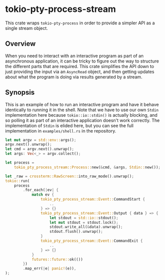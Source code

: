 # tokio-pty-process-stream

This crate wraps `tokio-pty-process` in order to provide a simpler API as
a single stream object.

## Overview

When you need to interact with an interactive program as part of an
asynchronous application, it can be tricky to figure out the way to
structure the different parts that are required. This crate simplifies the
API down to just providing the input via an `AsyncRead` object, and then
getting updates about what the program is doing via results generated by a
stream.

## Synopsis

This is an example of how to run an interactive program and have it behave
identically to running it in the shell. Note that we have to use our own
`Stdin` implementation here because `tokio::io::stdin()` is actually
blocking, and so polling it as part of an interactive application doesn't
work correctly. The implementation of `Stdin` is elided here, but you can
see the full implementation in `examples/shell.rs` in the repository.

```rust
let mut argv = std::env::args();
argv.next().unwrap();
let cmd = argv.next().unwrap();
let args: Vec<_> = argv.collect();

let process =
    tokio_pty_process_stream::Process::new(&cmd, &args, Stdin::new());

let _raw = crossterm::RawScreen::into_raw_mode().unwrap();
tokio::run(
    process
        .for_each(|ev| {
            match ev {
                tokio_pty_process_stream::Event::CommandStart {
                    ..
                } => {}
                tokio_pty_process_stream::Event::Output { data } => {
                    let stdout = std::io::stdout();
                    let mut stdout = stdout.lock();
                    stdout.write_all(&data).unwrap();
                    stdout.flush().unwrap();
                }
                tokio_pty_process_stream::Event::CommandExit {
                    ..
                } => {}
            }
            futures::future::ok(())
        })
        .map_err(|e| panic!(e)),
);
```
